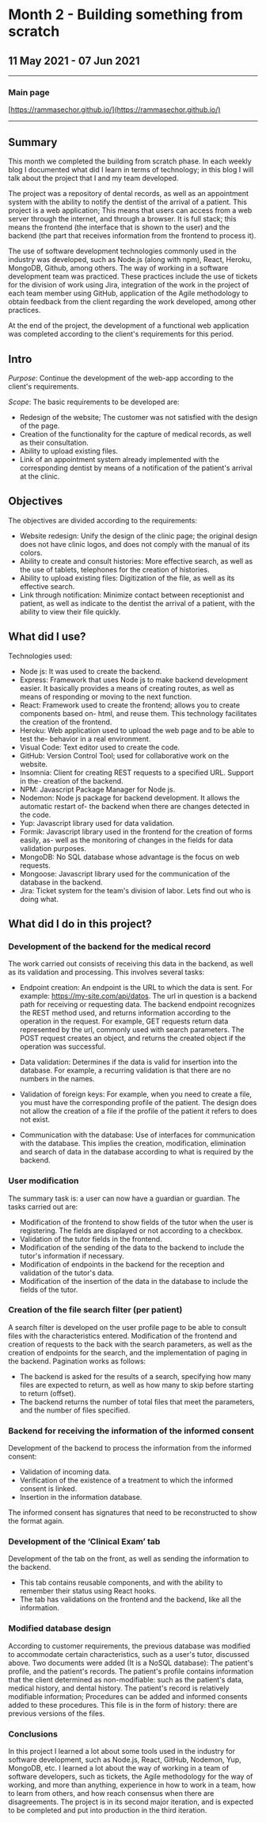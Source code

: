 # Month 2 - Building something from scratch

## 11 May 2021 - 07 Jun 2021

---

### Main page

[https://rammasechor.github.io/](https://rammasechor.github.io/)

---

## Summary

This month we completed the building from scratch phase. In each weekly blog I documented what did I learn in terms of technology; in this blog I will talk about the project that I and my team developed.

The project was a repository of dental records, as well as an appointment system with the ability to notify the dentist of the arrival of a patient. This project is a web application; This means that users can access from a web server through the internet, and through a browser. It is full stack; this means the frontend (the interface that is shown to the user) and the backend (the part that receives information from the frontend to process it).

The use of software development technologies commonly used in the industry was developed, such as Node.js (along with npm), React, Heroku, MongoDB, Github, among others. The way of working in a software development team was practiced. These practices include the use of tickets for the division of work using Jira, integration of the work in the project of each team member using GitHub, application of the Agile methodology to obtain feedback from the client regarding the work developed, among other practices.

At the end of the project, the development of a functional web application was completed according to the client's requirements for this period.

## Intro

*Purpose*: Continue the development of the web-app according to the client's requirements.

*Scope*: The basic requirements to be developed are:

- Redesign of the website; The customer was not satisfied with the design of the page.
- Creation of the functionality for the capture of medical records, as well as their consultation.
- Ability to upload existing files.
- Link of an appointment system already implemented with the corresponding dentist by means of a notification of the patient's arrival at the clinic.

## Objectives

The objectives are divided according to the requirements:

- Website redesign: Unify the design of the clinic page; the original design does not have clinic logos, and does not comply with the manual of its colors.
- Ability to create and consult histories: More effective search, as well as the use of tablets, telephones for the creation of histories.
- Ability to upload existing files: Digitization of the file, as well as its effective search.
- Link through notification: Minimize contact between receptionist and patient, as well as indicate to the dentist the arrival of a patient, with the ability to view their file quickly.

## What did I use?

Technologies used:

- Node js: It was used to create the backend.
- Express: Framework that uses Node js to make backend development easier. It basically provides a means of creating routes, as well as means of responding or moving to the next function.
- React: Framework used to create the frontend; allows you to create components based on- html, and reuse them. This technology facilitates the creation of the frontend.
- Heroku: Web application used to upload the web page and to be able to test the- behavior in a real environment.
- Visual Code: Text editor used to create the code.
- GitHub: Version Control Tool; used for collaborative work on the website.
- Insomnia: Client for creating REST requests to a specified URL. Support in the- creation of the backend.
- NPM: Javascript Package Manager for Node js.
- Nodemon: Node js package for backend development. It allows the automatic restart of- the backend when there are changes detected in the code.
- Yup: Javascript library used for data validation.
- Formik: Javascript library used in the frontend for the creation of forms easily, as- well as the monitoring of changes in the fields for data validation purposes.
- MongoDB: No SQL database whose advantage is the focus on web requests.
- Mongoose: Javascript library used for the communication of the database in the backend.
- Jira: Ticket system for the team's division of labor. Lets find out who is doing what.

## What did I do in this project?

### Development of the backend for the medical record

The work carried out consists of receiving this data in the backend, as well as its validation and processing. This involves several tasks:

- Endpoint creation: An endpoint is the URL to which the data is sent. For example: <https://my-site.com/api/datos>. The url in question is a backend path for receiving or requesting data. The backend endpoint recognizes the REST method used, and returns information according to the operation in the request. For example, GET requests return data represented by the url, commonly used with search parameters. The POST request creates an object, and returns the created object if the operation was successful.

- Data validation: Determines if the data is valid for insertion into the database. For example, a recurring validation is that there are no numbers in the names.

- Validation of foreign keys: For example, when you need to create a file, you must have the corresponding profile of the patient. The design does not allow the creation of a file if the profile of the patient it refers to does not exist.

- Communication with the database: Use of interfaces for communication with the database. This implies the creation, modification, elimination and search of data in the database according to what is required by the backend.

### User modification

The summary task is: a user can now have a guardian or guardian. The tasks carried out are:

- Modification of the frontend to show fields of the tutor when the user is registering. The fields are displayed or not according to a checkbox.
- Validation of the tutor fields in the frontend.
- Modification of the sending of the data to the backend to include the tutor's information if necessary.
- Modification of endpoints in the backend for the reception and validation of the tutor's data.
- Modification of the insertion of the data in the database to include the fields of the tutor.

### Creation of the file search filter (per patient)

A search filter is developed on the user profile page to be able to consult files with the characteristics entered. Modification of the frontend and creation of requests to the back with the search parameters, as well as the creation of endpoints for the search, and the implementation of paging in the backend. Pagination works as follows:

- The backend is asked for the results of a search, specifying how many files are expected to return, as well as how many to skip before starting to return (offset).
- The backend returns the number of total files that meet the parameters, and the number of files specified.

### Backend for receiving the information of the informed consent

Development of the backend to process the information from the informed consent:

- Validation of incoming data.
- Verification of the existence of a treatment to which the informed consent is linked.
- Insertion in the information database.

The informed consent has signatures that need to be reconstructed to show the format again.

### Development of the ‘Clinical Exam’ tab

Development of the tab on the front, as well as sending the information to the backend.

- This tab contains reusable components, and with the ability to remember their status using React hooks.
- The tab has validations on the frontend and the backend, like all the information.

### Modified database design

According to customer requirements, the previous database was modified to accommodate certain characteristics, such as a user's tutor, discussed above. Two documents were added (It is a NoSQL database): The patient's profile, and the patient's records. The patient's profile contains information that the client determined as non-modifiable: such as the patient's data, medical history, and dental history. The patient's record is relatively modifiable information; Procedures can be added and informed consents added to these procedures. This file is in the form of history: there are previous versions of the files.

### Conclusions

In this project I learned a lot about some tools used in the industry for software development, such as Node.js, React, GitHub, Nodemon, Yup, MongoDB, etc. I learned a lot about the way of working in a team of software developers, such as tickets, the Agile methodology for the way of working, and more than anything, experience in how to work in a team, how to learn from others, and how reach consensus when there are disagreements. The project is in its second major iteration, and is expected to be completed and put into production in the third iteration.
